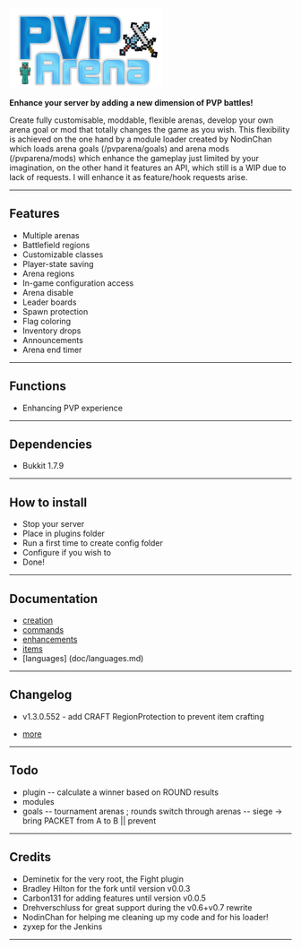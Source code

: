 ![PVP-Arena](/doc/images/logo.png)


**Enhance your server by adding a new dimension of PVP battles!**

Create fully customisable, moddable, flexible arenas, develop your own arena goal or mod that totally changes the game as you wish. 
This flexibility is achieved on the one hand by a module loader created by NodinChan which loads arena goals (/pvparena/goals) and arena mods (/pvparena/mods) which enhance the gameplay just limited by your imagination, on the other hand it features an API, which still is a WIP due to lack of requests. I will enhance it as feature/hook requests arise.


***


## Features

- Multiple arenas
- Battlefield regions
- Customizable classes
- Player-state saving
- Arena regions
- In-game configuration access
- Arena disable
- Leader boards
- Spawn protection
- Flag coloring
- Inventory drops
- Announcements
- Arena end timer

***

## Functions

- Enhancing PVP experience

***

## Dependencies

-  Bukkit 1.7.9

***

## How to install

- Stop your server
- Place in plugins folder
- Run a first time to create config folder
- Configure if you wish to
- Done!

***

## Documentation

- [creation](doc/creation.md)
- [commands](doc/commands.md)
- [enhancements](doc/enhancements.md)
- [items](doc/items.md)
- [languages] (doc/languages.md)

***

## Changelog

- v1.3.0.552 - add CRAFT RegionProtection to prevent item crafting

- [more](doc/changelog.md)

***

## Todo

- plugin
-- calculate a winner based on ROUND results
- modules
- goals
-- tournament arenas ; rounds switch through arenas
-- siege -> bring PACKET from A to B || prevent

***

## Credits
- Deminetix for the very root, the Fight plugin
- Bradley Hilton for the fork until version v0.0.3
- Carbon131 for adding features until version v0.0.5
- Drehverschluss for great support during the v0.6+v0.7 rewrite
- NodinChan for helping me cleaning up my code and for his loader!
- zyxep for the Jenkins

***

